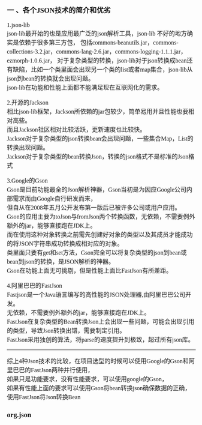 <font face="SimSun" size=3 >

### 一 、各个JSON技术的简介和优劣

1.json-lib <br>
json-lib最开始的也是应用最广泛的json解析工具，json-lib 不好的地方确实是依赖于很多第三方包，
包括commons-beanutils.jar，commons-collections-3.2.jar，commons-lang-2.6.jar，commons-logging-1.1.1.jar，ezmorph-1.0.6.jar，
对于复杂类型的转换，json-lib对于json转换成bean还有缺陷，比如一个类里面会出现另一个类的list或者map集合，json-lib从json到bean的转换就会出现问题。<br>json-lib在功能和性能上面都不能满足现在互联网化的需求。

2.开源的Jackson <br>  相比json-lib框架，Jackson所依赖的jar包较少，简单易用并且性能也要相对高些。 <br> 而且Jackson社区相对比较活跃，更新速度也比较快。<br>Jackson对于复杂类型的json转换bean会出现问题，一些集合Map，List的转换出现问题。 <br> Jackson对于复杂类型的bean转换Json，转换的json格式不是标准的Json格式

3.Google的Gson <br> Gson是目前功能最全的Json解析神器，Gson当初是为因应Google公司内部需求而由Google自行研发而来， <br> 但自从在2008年五月公开发布第一版后已被许多公司或用户应用。 <br> Gson的应用主要为toJson与fromJson两个转换函数，无依赖，不需要例外额外的jar，能够直接跑在JDK上。 <br>
而在使用这种对象转换之前需先创建好对象的类型以及其成员才能成功的将JSON字符串成功转换成相对应的对象。 <br>
类里面只要有get和set方法，Gson完全可以将复杂类型的json到bean或bean到json的转换，是JSON解析的神器。 <br>
Gson在功能上面无可挑剔，但是性能上面比FastJson有所差距。 <br>

4.阿里巴巴的FastJson <br>
Fastjson是一个Java语言编写的高性能的JSON处理器,由阿里巴巴公司开发。 <br>
无依赖，不需要例外额外的jar，能够直接跑在JDK上。 <br>
FastJson在复杂类型的Bean转换Json上会出现一些问题，可能会出现引用的类型，导致Json转换出错，需要制定引用。 <br> FastJson采用独创的算法，将parse的速度提升到极致，超过所有json库。

---

综上4种Json技术的比较，在项目选型的时候可以使用Google的Gson和阿里巴巴的FastJson两种并行使用， <br>
如果只是功能要求，没有性能要求，可以使用google的Gson， <br>
如果有性能上面的要求可以使用Gson将bean转换json确保数据的正确，使用FastJson将Json转换Bean <br>

### org.json

</font>
